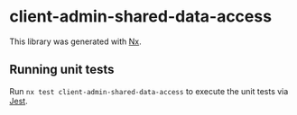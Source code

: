 # client-admin-shared-data-access

This library was generated with [Nx](https://nx.dev).

## Running unit tests

Run `nx test client-admin-shared-data-access` to execute the unit tests via [Jest](https://jestjs.io).
